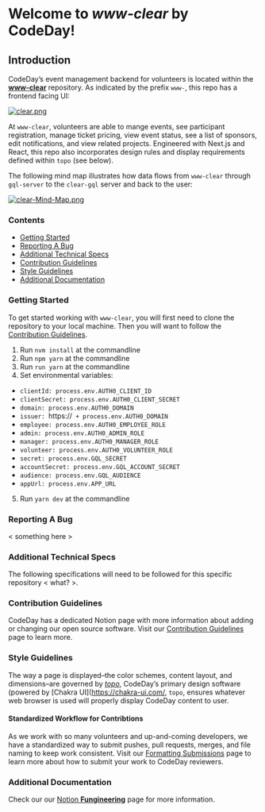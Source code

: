# Welcome to _www-clear_ by CodeDay!

## Introduction
CodeDay’s event management backend for volunteers is located within the [**www-clear**](https://github.com/codeday/www-clear) repository. As indicated by the prefix `www-`, this repo has a frontend facing UI:

[![clear.png](https://i.postimg.cc/P5vwxx0W/clear.png)](https://postimg.cc/QFstYX8C)

At `www-clear`, volunteers are able to mange events, see participant registration, manage ticket pricing, view event status, see a list of sponsors, edit notifications, and view related projects. Engineered with Next.js and React, this repo also incorporates design rules and display requirements defined within `topo` (see below).

The following mind map illustrates how data flows from `www-clear` through `gql-server` to the `clear-gql` server and back to the user:

[![clear-Mind-Map.png](https://i.postimg.cc/L6dgnRBL/clear-Mind-Map.png)](https://postimg.cc/BtgnVrzn)

### Contents
- [Getting Started]()
- [Reporting A Bug]() 
- [Additional Technical Specs]() 
- [Contribution Guidelines]() 
- [Style Guidelines]() 
- [Additional Documentation]() 

### Getting Started
To get started working with `www-clear`, you will first need to clone the repository to your local machine. Then you will want to follow the [Contribution Guidelines](< link to bullet, not Notion >).

1. Run `nvm install` at the commandline
2. Run `npm yarn` at the commandline
3. Run `run yarn` at the commandline
4. Set environmental variables:
- `clientId: process.env.AUTH0_CLIENT_ID`
- `clientSecret: process.env.AUTH0_CLIENT_SECRET`
- `domain: process.env.AUTH0_DOMAIN`
- `issuer: `https://` + process.env.AUTH0_DOMAIN`
- `employee: process.env.AUTH0_EMPLOYEE_ROLE`
- `admin: process.env.AUTH0_ADMIN_ROLE`
- `manager: process.env.AUTH0_MANAGER_ROLE`
- `volunteer: process.env.AUTH0_VOLUNTEER_ROLE`
- `secret: process.env.GQL_SECRET`
- `accountSecret: process.env.GQL_ACCOUNT_SECRET`
- `audience: process.env.GQL_AUDIENCE`
- `appUrl: process.env.APP_URL`
5. Run `yarn dev` at the commandline

### Reporting A Bug
< something here >

### Additional Technical Specs
The following specifications will need to be followed for this specific repository < what? >.

### Contribution Guidelines
CodeDay has a dedicated Notion page with more information about adding or changing our open source software. Visit our [Contribution Guidelines](https://www.notion.so/codeday/Contribution-Guidelines-draft-04e4cac2f72744b7b84e1e1a68c55f4e) page to learn more.

### Style Guidelines
The way a page is displayed–the color schemes, content layout, and dimensions–are governed by [_topo_](https://topo.codeday.org/), CodeDay’s primary design software (powered by [Chakra UI](https://chakra-ui.com/, `topo`, ensures whatever web browser is used will properly display CodeDay content to user.

#### Standardized Workflow for Contribtions
As we work with so many volunteers and up-and-coming developers, we have a standardized way to submit pushes, pull requests, merges, and file naming to keep work consistent. Visit our [Formatting Submissions](https://www.notion.so/codeday/Formatting-Submissions-draft-04e4cac2f72744b7b84e1e1a68c55f4e) page to learn more about how to submit your work to CodeDay reviewers.

### Additional Documentation
Check our our [Notion **Fungineering**](https://www.notion.so/codeday/Fungineering-dfc6f9bea0fd43849c9a31bd94a64d17) page for more information.
